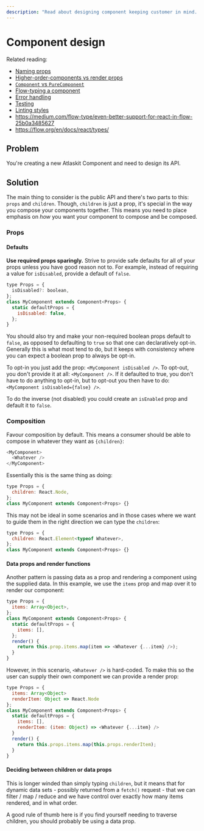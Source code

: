 ```yaml
---
description: "Read about designing component keeping customer in mind. This document will discuss how to create a new Atlaskit component."
---
```


# Component design

Related reading:

* [Naming props](./naming-props)
* [Higher-order-components vs render props](./hoc-vs-props)
* [`Component` vs `PureComponent`](./component-vs-pure-component)
* [Flow-typing a component](./flow-typing-a-component)
* [Error handling](./error-handling)
* [Testing](./testing)
* [Linting styles](./linting-styles)
* <https://medium.com/flow-type/even-better-support-for-react-in-flow-25b0a3485627>
* <https://flow.org/en/docs/react/types/>

## Problem

You're creating a new Atlaskit Component and need to design its API.

## Solution

The main thing to consider is the public API and there's two parts to this: `props` and `children`. Though, `children` is just a prop, it's special in the way you compose your components together. This means you need to place emphasis on _how_ you want your component to compose and be composed.

### Props

#### Defaults

**Use required props sparingly.** Strive to provide safe defaults for all of your props unless you have good reason not to. For example, instead of requiring a value for `isDisabled`, provide a default of `false`.

```js
type Props = {
  isDisabled?: boolean,
};
class MyComponent extends Component<Props> {
  static defaultProps = {
    isDisabled: false,
  };
}
```

You should also try and make your non-required boolean props default to `false`, as opposed to defaulting to `true` so that one can declaratively opt-in. Generally this is what most tend to do, but it keeps with consistency where you can expect a boolean prop to always be opt-in.

To opt-in you just add the prop: `<MyComponent isDisabled />`. To opt-out, you don't provide it at all: `<MyComponent />`. If it defaulted to true, you don't have to do anything to opt-in, but to opt-out you then have to do: `<MyComponent isDisabled={false} />`.

To do the inverse (not disabled) you could create an `isEnabled` prop and default it to `false`.

### Composition

Favour composition by default. This means a consumer should be able to compose in whatever they want as `{children}`:

```js
<MyComponent>
  <Whatever />
</MyComponent>
```

Essentially this is the same thing as doing:

```js
type Props = {
  children: React.Node,
};
class MyComponent extends Component<Props> {}
```

This may not be ideal in some scenarios and in those cases where we want to guide them in the right direction we can type the `children`:

```js
type Props = {
  children: React.Element<typeof Whatever>,
};
class MyComponent extends Component<Props> {}
```

#### Data props and render functions

Another pattern is passing data as a prop and rendering a component using the supplied data. In this example, we use the `items` prop and map over it to render our component:

```js
type Props = {
  items: Array<Object>,
};
class MyComponent extends Component<Props> {
  static defaultProps = {
    items: [],
  };
  render() {
    return this.prop.items.map(item => <Whatever {...item} />);
  }
}
```

However, in this scenario, `<Whatever />` is hard-coded. To make this so the user can supply their own component we can provide a render prop:

```js
type Props = {
  items: Array<Object>
  renderItem: Object => React.Node
};
class MyComponent extends Component<Props> {
  static defaultProps = {
    items: [],
    renderItem: (item: Object) => <Whatever {...item} />
  }
  render() {
    return this.props.items.map(this.props.renderItem);
  }
}
```

#### Deciding between children or data props

This is longer winded than simply typing `children`, but it means that for dynamic data sets - possibly returned from a `fetch()` request - that we can filter / map / reduce and we have control over exactly how many items rendered, and in what order.

A good rule of thumb here is if you find yourself needing to traverse children, you should probably be using a data prop.
